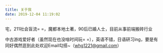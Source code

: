 ```yaml
---
title: 关于我
date: 2019-12-04 11:19:02
---
```

宅，211社会盲流= =，魔都本地土著，90后已婚人士，目前从事前端搬砖行业

中古游戏爱好者（虽然现在也没啥时间玩= =），英语不错，日语研习ing，要是有同好偶然逛到此处欢迎Email勾搭~（whg1221@gmail.com）
